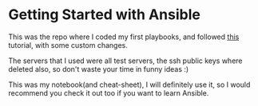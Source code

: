 # Getting Started with Ansible 

This was the repo where I coded my first playbooks, and followed [this](https://www.youtube.com/playlist?list=PLT98CRl2KxKEUHie1m24-wkyHpEsa4Y70) tutorial, with some custom changes.

The servers that I used were all test servers, the ssh public keys where deleted also, so don't waste your time in funny ideas :)

This was my notebook(and cheat-sheet), I will definitely use it, so I would recommend you check it out too if you want to learn Ansible.
